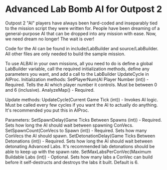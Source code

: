 # Advanced Lab Bomb AI for Outpost 2
Outpost 2 "AI" players have always been hard-coded and inseparably tied to the mission script they were written for.  People have been dreaming of a general-purpose AI that can be dropped into any mission with ease.  Now, we need dream no longer!  The wait is over!

Code for the AI can be found in include/LabBuilder and source/LabBuilder.
All other files are only needed to build the sample mission.

To use ALBAI in your own missions, all you need to do is define a global LabBuilder variable, call the required initialization methods, define any parameters you want, and add a call to the LabBuilder UpdateCycle in AIProc.
Initialization methods:
 SetPlayerNum(AI Player Number (int)) - Required.  Tells the AI which player number it controls.  Must be between 0 and 6 (inclusive).
 AnalyzeMap() - Required.
 
Update methods:
 UpdateCycle(Current Game Tick (int)) - Invokes AI logic.  Must be called every few cycles if you want the AI to actually do anything.  It's recommended you put this in AIProc.
 
Parameters:
 SetSpawnDelay(Game Ticks Between Spawns (int)) - Required.  Sets how long the AI should wait between spawning ConVecs.
 SetSpawnCount(ConVecs to Spawn (int)) - Required.  Sets how many ConVecs the AI should spawn.
 SetDetonationDelay(Game Ticks Between Detonations (int)) - Required.  Sets how long the AI should wait between detonating Advanced Labs.  It's recommended lab detonations should be able to keep up with the spawn rate.
 SetMaxLabsPerConVec(Maximum Buildable Labs (int)) - Optional.  Sets how many labs a ConVec can build before it self-destructs and destroys the labs it built.  Default is 6.
 
 
